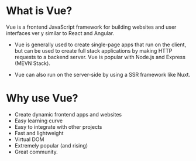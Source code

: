 # What is Vue?

Vue is a frontend JavaScript framework for building websites and user interfaces ver y similar to React and Angular. 

 - Vue is generally used to create single-page apps that run on the client, but can be used to create full stack applications by making HTTP requests to a backend server. Vue is popular with Node.js and Express (MEVN Stack).

  - Vue can also run on the server-side by using a SSR framework like Nuxt.

# Why use Vue?

 - Create dynamic frontend apps and websites
 - Easy learning curve
 - Easy to integrate with other projects
 - Fast and lightweight
 - Virtual DOM
 - Extremely popular (and rising)
 - Great community.